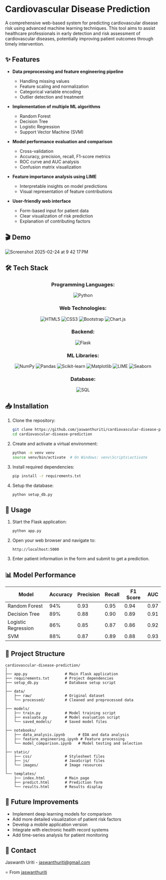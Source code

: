 # Cardiovascular Disease Prediction


A comprehensive web-based system for predicting cardiovascular disease risk using advanced machine learning techniques. This tool aims to assist healthcare professionals in early detection and risk assessment of cardiovascular diseases, potentially improving patient outcomes through timely intervention.


## ✨ Features

- **Data preprocessing and feature engineering pipeline**
  - Handling missing values
  - Feature scaling and normalization
  - Categorical variable encoding
  - Outlier detection and treatment

- **Implementation of multiple ML algorithms**
  - Random Forest
  - Decision Tree
  - Logistic Regression
  - Support Vector Machine (SVM)

- **Model performance evaluation and comparison**
  - Cross-validation
  - Accuracy, precision, recall, F1-score metrics
  - ROC curve and AUC analysis
  - Confusion matrix visualization

- **Feature importance analysis using LIME**
  - Interpretable insights on model predictions
  - Visual representation of feature contributions

- **User-friendly web interface**
  - Form-based input for patient data
  - Clear visualization of risk prediction
  - Explanation of contributing factors

## 🎬 Demo

![Screenshot 2025-02-24 at 9 42 17 PM](https://github.com/user-attachments/assets/3c127fa4-2f22-44db-ae56-c6d296f245f5)

## 🛠️ Tech Stack

<div align="center">

### Programming Languages:
![Python](https://img.shields.io/badge/PYTHON-3776AB?style=for-the-badge&logo=python&logoColor=white)

### Web Technologies:
![HTML5](https://img.shields.io/badge/HTML5-E34F26?style=for-the-badge&logo=html5&logoColor=white)
![CSS3](https://img.shields.io/badge/CSS3-1572B6?style=for-the-badge&logo=css3&logoColor=white)
![Bootstrap](https://img.shields.io/badge/BOOTSTRAP-7952B3?style=for-the-badge&logo=bootstrap&logoColor=white)
![Chart.js](https://img.shields.io/badge/CHART.JS-FF6384?style=for-the-badge&logo=chart.js&logoColor=white)

### Backend:
![Flask](https://img.shields.io/badge/FLASK-000000?style=for-the-badge&logo=flask&logoColor=white)

### ML Libraries:
![NumPy](https://img.shields.io/badge/NUMPY-013243?style=for-the-badge&logo=numpy&logoColor=white)
![Pandas](https://img.shields.io/badge/PANDAS-150458?style=for-the-badge&logo=pandas&logoColor=white)
![Scikit-learn](https://img.shields.io/badge/SCIKIT--LEARN-F7931E?style=for-the-badge&logo=scikit-learn&logoColor=white)
![Matplotlib](https://img.shields.io/badge/MATPLOTLIB-11557C?style=for-the-badge&logo=python&logoColor=white)
![LIME](https://img.shields.io/badge/LIME-8E44AD?style=for-the-badge&logo=python&logoColor=white)
![Seaborn](https://img.shields.io/badge/SEABORN-3776AB?style=for-the-badge&logo=python&logoColor=white)

### Database:
![SQL](https://img.shields.io/badge/SQL-00758F?style=for-the-badge&logo=mysql&logoColor=white)

</div>

## 📥 Installation

1. Clone the repository:
   ```bash
   git clone https://github.com/jaswanthuriti/cardiovascular-disease-prediction.git
   cd cardiovascular-disease-prediction
   ```

2. Create and activate a virtual environment:
   ```bash
   python -m venv venv
   source venv/bin/activate  # On Windows: venv\Scripts\activate
   ```

3. Install required dependencies:
   ```bash
   pip install -r requirements.txt
   ```

4. Setup the database:
   ```bash
   python setup_db.py
   ```

## 🚀 Usage

1. Start the Flask application:
   ```bash
   python app.py
   ```

2. Open your web browser and navigate to:
   ```
   http://localhost:5000
   ```

3. Enter patient information in the form and submit to get a prediction.

## 📊 Model Performance

| Model | Accuracy | Precision | Recall | F1 Score | AUC |
|-------|----------|-----------|--------|----------|-----|
| Random Forest | 94% | 0.93 | 0.95 | 0.94 | 0.97 |
| Decision Tree | 89% | 0.88 | 0.90 | 0.89 | 0.91 |
| Logistic Regression | 86% | 0.85 | 0.87 | 0.86 | 0.92 |
| SVM | 88% | 0.87 | 0.89 | 0.88 | 0.93 |



## 📁 Project Structure

```
cardiovascular-disease-prediction/
│
├── app.py                 # Main Flask application
├── requirements.txt       # Project dependencies
├── setup_db.py            # Database setup script
│
├── data/
│   ├── raw/               # Original dataset
│   └── processed/         # Cleaned and preprocessed data
│
├── models/
│   ├── train.py           # Model training script
│   ├── evaluate.py        # Model evaluation script
│   └── saved_models/      # Saved model files
│
├── notebooks/
│   ├── data_analysis.ipynb      # EDA and data analysis
│   ├── feature_engineering.ipynb # Feature processing
│   └── model_comparison.ipynb   # Model testing and selection
│
├── static/
│   ├── css/               # Stylesheet files
│   ├── js/                # JavaScript files
│   └── images/            # Image resources
│
└── templates/
    ├── index.html         # Main page
    ├── predict.html       # Prediction form
    └── results.html       # Results display
```

## 🔮 Future Improvements

- Implement deep learning models for comparison
- Add more detailed visualization of patient risk factors
- Develop a mobile application version
- Integrate with electronic health record systems
- Add time-series analysis for patient monitoring


## 📧 Contact

Jaswanth Uriti - [jaswanthuriti@gmail.com](mailto:jaswanthuriti@gmail.com)


⭐️ From [jaswanthuriti](https://github.com/jaswanthuriti)
